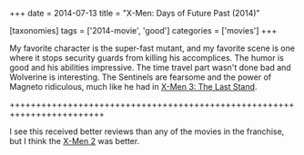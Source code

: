 +++
date = 2014-07-13
title = "X-Men: Days of Future Past (2014)"

[taxonomies]
tags = ['2014-movie', 'good']
categories = ['movies']
+++

My favorite character is the super-fast mutant, and my favorite scene is
one where it stops security guards from killing his accomplices. The
humor is good and his abilities impressive. The time travel part wasn\'t
done bad and Wolverine is interesting. The Sentinels are fearsome and
the power of Magneto ridiculous, much like he had in [X-Men 3: The Last
Stand].

++++++++++++++++++++++++++++++++++++++++++++++++++++++++++++++++++++++++

I see this received better reviews than any of the movies in the
franchise, but I think the [X-Men 2] was better.

  [X-Men 3: The Last Stand]: http://movies.tshepang.net/x-men-3-the-last-stand-2006
  [X-Men 2]: http://movies.tshepang.net/x-men-2-2003
